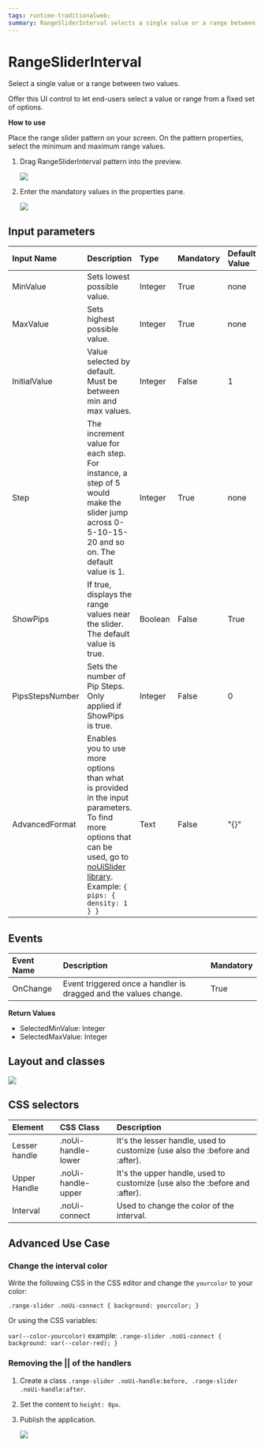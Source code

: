 ```yaml
---
tags: runtime-traditionalweb;
summary: RangeSliderInterval selects a single value or a range between two values.
---
```


# RangeSliderInterval

Select a single value or a range between two values.

Offer this UI control to let end-users select a value or range from a fixed set of options.

**How to use**

Place the range slider pattern on your screen. On the pattern properties, select the minimum and maximum range values.

1. Drag RangeSliderInterval pattern into the preview.

   ![](../../../../../../.gitbook/assets/rangesliderinterval-1.png)

2. Enter the mandatory values in the properties pane.

   ![](../../../../../../.gitbook/assets/rangesliderinterval-2.png)

## Input parameters

| **Input Name** | **Description** | **Type** | **Mandatory** | **Default Value** |
| :--- | :--- | :--- | :--- | :--- |
| MinValue | Sets lowest possible value. | Integer | True | none |
| MaxValue | Sets highest possible value. | Integer | True | none |
| InitialValue | Value selected by default. Must be between min and max values. | Integer | False | 1 |
| Step | The increment value for each step. For instance, a step of 5 would make the slider jump across 0-5-10-15-20 and so on. The default value is 1. | Integer | True | none |
| ShowPips | If true, displays the range values near the slider. The default value is true. | Boolean | False | True |
| PipsStepsNumber | Sets the number of Pip Steps. Only applied if ShowPips is true. | Integer | False | 0 |
| AdvancedFormat | Enables you to use more options than what is provided in the input parameters. To find more options that can be used, go to [noUiSlider library](https://refreshless.com/nouislider/). Example: `{ pips: { density: 1 } }` | Text | False | "{}" |

## Events

| **Event Name** | **Description** | **Mandatory** |
| :--- | :--- | :--- |
| OnChange | Event triggered once a handler is dragged and the values change. | True |

**Return Values**

* SelectedMinValue: Integer
* SelectedMaxValue: Integer

## Layout and classes

![](../../../../../../.gitbook/assets/rangesliderinterval-3.png)

## CSS selectors

| **Element** | **CSS Class** | **Description** |
| :--- | :--- | :--- |
| Lesser handle | .noUi-handle-lower | It's the lesser handle, used to customize \(use also the :before and :after\). |
| Upper Handle | .noUi-handle-upper | It's the upper handle, used to customize \(use also the :before and :after\). |
| Interval | .noUi-connect | Used to change the color of the interval. |

## Advanced Use Case

### Change the interval color

Write the following CSS in the CSS editor and change the `yourcolor` to your color:

`.range-slider .noUi-connect { background: yourcolor; }`

Or using the CSS variables:

`var(--color-yourcolor)` example: `.range-slider .noUi-connect { background: var(--color-red); }`

### Removing the \|\| of the handlers

1. Create a class `.range-slider .noUi-handle:before, .range-slider .noUi-handle:after`.
2. Set the content to `height: 0px`.
3. Publish the application.

   ![](../../../../../../.gitbook/assets/rangesliderinterval-5.png)

